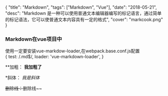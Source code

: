 {
    "title": "Markdown",
    "tags": ["Markdown", "Vue"],
    "date": "2018-05-21",
    "desc": "Markdown 是一种可以使用普通文本编辑器编写的标记语言，通过简单的标记语法，它可以使普通文本内容具有一定的格式",
    "cover": "markcook.png"
}
 
### Markdown在vue项目中
使用一定要安装vue-markdow-loader,在webpack.base.conf.js配置  
{
	test: /\.md$/,
	loader: 'vue-markdown-loader',
}  

**加粗： **我加粗了**  

*斜体： *我是斜体*  

~~删除线：~~删除线~~  
 
